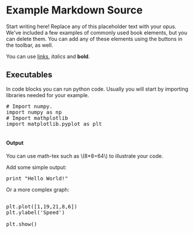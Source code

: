 # Example Markdown Source

Start writing here! Replace any of this placeholder text with your opus. We've included a few examples of commonly used book elements, but you can delete them. You can add any of these elements using the buttons in the toolbar, as well.

You can use [links](https://help.github.com/articles/markdown-basics/), _italics_ and **bold**.

## Executables

In code blocks you can run python code. Usually you will start by importing libraries needed for your example.

<pre data-code-language="python"
     data-executable="true"
     data-type="programlisting">
# Import numpy.
import numpy as np
# Import mathplotlib
import matplotlib.pyplot as plt

</pre>

#### Output
You can use math-tex such as <span class="math-tex" data-type="tex">\\(8*8=64\\)</span> to illustrate your code.

Add some simple output:

<pre data-code-language="python"
     data-executable="true"
     data-type="programlisting">
print "Hello World!"
</pre>

Or a more complex graph:

<pre data-code-language="python"
     data-executable="true"
     data-type="programlisting">

plt.plot([1,19,21,8,6])
plt.ylabel('Speed')

plt.show()
</pre>
